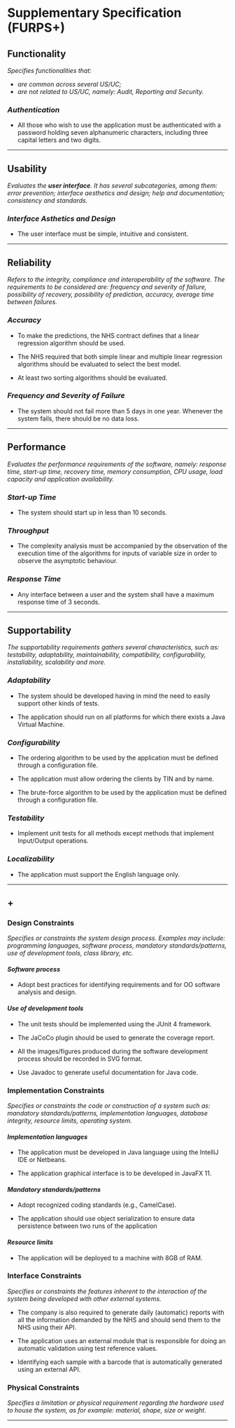 # Supplementary Specification (FURPS+)

## Functionality

_Specifies functionalities that:_
- _are common across several US/UC;_
- _are not related to US/UC, namely: Audit, Reporting and Security._

### _Authentication_
- All those who wish to use the application must be authenticated with a password holding seven alphanumeric characters, including three capital letters and two digits.

________
## Usability 

_Evaluates the **user interface**. It has several subcategories,
among them: error prevention; interface aesthetics and design; help and
documentation; consistency and standards._

### _Interface Asthetics and Design_
- The user interface must be simple, intuitive and consistent.

______
## Reliability
_Refers to the integrity, compliance and interoperability of the software. The requirements to be considered are: frequency and severity of failure, possibility of recovery, possibility of prediction, accuracy, average time between failures._

### _Accuracy_

- To make the predictions, the NHS contract defines that a linear regression algorithm should be used.

- The NHS required that both simple linear and multiple linear regression algorithms should be evaluated to select the best model.

- At least two sorting algorithms should be evaluated.

### _Frequency and Severity of Failure_
- The system should not fail more than 5 days in one year. Whenever the system fails, there should be no data loss.
______

## Performance
_Evaluates the performance requirements of the software, namely: response time, start-up time, recovery time, memory consumption, CPU usage, load capacity and application availability._

### _Start-up Time_

- The system should start up in less than 10 seconds.

### _Throughput_
- The complexity analysis must be accompanied by the observation of the execution time of the
  algorithms for inputs of variable size in order to observe the asymptotic behaviour.

### _Response Time_
- Any interface between a user and the system shall have a maximum response time of 3 seconds.
_______

## Supportability

_The supportability requirements gathers several characteristics, such as:
testability, adaptability, maintainability, compatibility,
configurability, installability, scalability and more._ 

### _Adaptability_

- The system should be developed having in mind the need to easily support other kinds of tests.

- The application should run on all platforms for which there exists a Java Virtual Machine.

### _Configurability_

- The ordering algorithm to be used by the application must be defined through a configuration
file. 

- The application must allow ordering the clients by TIN and by
  name.

- The brute-force algorithm to be used by the application must be defined through a configuration file.

### _Testability_

- Implement unit tests for all methods except methods that implement Input/Output operations. 
  
### _Localizability_

- The application must support the English language only.
________
## +

### Design Constraints

_Specifies or constraints the system design process. Examples may include: programming languages, software process, mandatory standards/patterns, use of development tools, class library, etc._

#### _Software process_

- Adopt best practices for identifying requirements and for OO software analysis and design.

#### _Use of development tools_

- The unit tests should be implemented using the JUnit 4 framework. 

- The JaCoCo plugin should be used to generate the coverage report.

- All the images/figures produced during the software development process should be recorded in SVG format.

- Use Javadoc to generate useful documentation for Java code.


  
### Implementation Constraints

_Specifies or constraints the code or construction of a system
such as: mandatory standards/patterns, implementation languages,
database integrity, resource limits, operating system._

#### _Implementation languages_

- The application must be developed in Java language using the IntelliJ IDE or Netbeans.

- The application graphical interface is to be developed in JavaFX 11.

#### _Mandatory standards/patterns_
- Adopt recognized coding standards (e.g., CamelCase).

- The application should use object serialization to ensure data persistence between two runs of the application 

#### _Resource limits_
- The application will be deployed to a machine with 8GB of RAM.


### Interface Constraints

_Specifies or constraints the features inherent to the interaction of the
system being developed with other external systems._

- The company is also required to generate daily (automatic) reports with all the information demanded by the NHS and should send them to the NHS using their API.

- The application uses an external module that is responsible for doing an automatic validation using test reference values.

- Identifying each sample with a barcode that is automatically generated using an external API.


### Physical Constraints

_Specifies a limitation or physical requirement regarding the hardware used to house the system, as for example: material, shape, size or weight._

_________


















